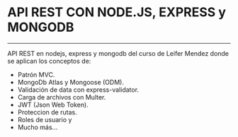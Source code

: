 # API REST CON NODE.JS, EXPRESS y MONGODB

---

API REST en nodejs, express y mongodb del curso de Leifer Mendez donde se aplican los conceptos de:

- Patrón MVC.
- MongoDb Atlas y Mongoose (ODM).
- Validación de data con express-validator.
- Carga de archivos con Multer.
- JWT (Json Web Token).
- Proteccion de rutas.
- Roles de usuario y
- Mucho más...
